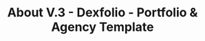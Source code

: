 ---
layout: "about-3"
title: "About V.3 - Dexfolio - Portfolio & Agency Template"
permalink: /about-3/
group: "About"
body_class: "bg_dark"

############################ Breadcrumb ##################################
breadcrumb:
  title: "about me"

############################ About ##################################
about:
  title: "<span>hello</span>
     I’m dustin,
     I can give your business a new
     creative start right away!"
  text: "I’m not really sure how old I was when I got the gift for Christmas, but I remember thinking it was a pretty impressive piece of electronic hardware. It was really cool looking (technologically speaking), and I was awfully proud to own it. It certainly made for lots of fun times."
  image: "/assets/images/about/about_img_4.jpg"
  awards_list:
    title: "<span>achievements</span> personal awards"
    text: "I’m not really sure how old I was when I got the gift for Christmas, but I remember."
    list:
      year_1: "2017"
      text_1: |
        Awwwards Site of The Day
        Awwwards Honorable mention
        Website of the day
      year_2: "2017"
      text_2: |
        Website of the day
        Awwwards Honorable
        mentio
      year_3: "2017"
      text_3: |
        Website of the day
        Awwwards Honorable
        mentio

############################ Client ##################################
client:
  title: "my clients"
  client_list:
    - name: "image_not_found"
      image: "/assets/images/client/client_logo_12.png"
      url: "#!"
    - name: "image_not_found"
      image: "/assets/images/client/client_logo_13.png"
      url: "#!"
    - name: "image_not_found"
      image: "/assets/images/client/client_logo_14.png"
      url: "#!"
    - name: "image_not_found"
      image: "/assets/images/client/client_logo_15.png"
      url: "#!"
    - name: "image_not_found"
      image: "/assets/images/client/client_logo_16.png"
      url: "#!"

############################ Counter ##################################
counter:
  - number: "16"
    text: "years"
    text_2: "experience"

  - number: "208"
    text: "satisfied"
    text_2: "clients"

  - number: "952"
    text: "project done on"
    text_2: "84 countries"

############################ Testimonial ##################################
testimonial:
  - name: "Albert Malone"
    position: "Product Manager"
    text: "We’ve all heard how crucial it is to set intentions, goals and targets. Powerful goals electrify us."
    image: "/assets/images/testimonial/testimonial_img_1.png"
    index: 1
  - name: "Albert Malone"
    position: "Product Manager"
    text: "We’ve all heard how crucial it is to set intentions, goals and targets. Powerful goals electrify us."
    image: "/assets/images/testimonial/testimonial_img_2.png"
    index: 2
  - name: "Albert Malone"
    position: "Product Manager"
    text: "We’ve all heard how crucial it is to set intentions, goals and targets. Powerful goals electrify us."
    image: "/assets/images/testimonial/testimonial_img_3.png"
    index: 3
  - name: "Albert Malone"
    position: "Product Manager"
    text: "We’ve all heard how crucial it is to set intentions, goals and targets. Powerful goals electrify us."
    image: "/assets/images/testimonial/testimonial_img_4.png"
    index: 4
  - name: "Albert Malone"
    position: "Product Manager"
    text: "We’ve all heard how crucial it is to set intentions, goals and targets. Powerful goals electrify us."
    image: "/assets/images/testimonial/testimonial_img_5.png"
    index: 5
  - name: "Albert Malone"
    position: "Product Manager"
    text: "We’ve all heard how crucial it is to set intentions, goals and targets. Powerful goals electrify us."
    image: "/assets/images/testimonial/testimonial_img_6.png"
    index: 6
  - name: "Albert Malone"
    position: "Product Manager"
    text: "We’ve all heard how crucial it is to set intentions, goals and targets. Powerful goals electrify us."
    image: "/assets/images/testimonial/testimonial_img_7.png"
    index: 7

############################ Call to action ##################################
call_to_action:
  title: "ready to work with me?"
---